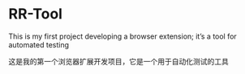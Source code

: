 # RR-Tool

This is my first project developing a browser extension; it’s a tool for automated testing

这是我的第一个浏览器扩展开发项目，它是一个用于自动化测试的工具